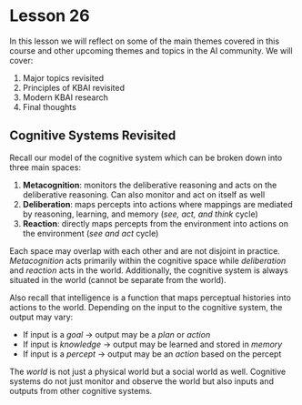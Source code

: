 # Lesson 26

In this lesson we will reflect on some of the main themes covered in this course and other upcoming themes and topics in the AI community. We will cover:

1. Major topics revisited
2. Principles of KBAI revisited
3. Modern KBAI research
4. Final thoughts

## Cognitive Systems Revisited

Recall our model of the cognitive system which can be broken down into three main spaces:

1. **Metacognition**: monitors the deliberative reasoning and acts on the deliberative reasoning. Can also monitor and act on itself as well
2. **Deliberation**: maps percepts into actions where mappings are mediated by reasoning, learning, and memory (_see, act, and think_ cycle)
3. **Reaction**: directly maps percepts from the environment into actions on the environment (_see and act_ cycle)

Each space may overlap with each other and are not disjoint in practice. _Metacognition_ acts primarily within the cognitive space while _deliberation_ and _reaction_ acts in the world. Additionally, the cognitive system is always situated in the world (cannot be separate from the world).

Also recall that intelligence is a function that maps perceptual histories into actions to the world. Depending on the input to the cognitive system, the output may vary:

- If input is a _goal_ -> output may be a _plan_ or _action_
- If input is _knowledge_ -> output may be learned and stored in _memory_
- If input is a _percept_ -> output may be an _action_ based on the percept

The _world_ is not just a physical world but a social world as well. Cognitive systems do not just monitor and observe the world but also inputs and outputs from other cognitive systems.
